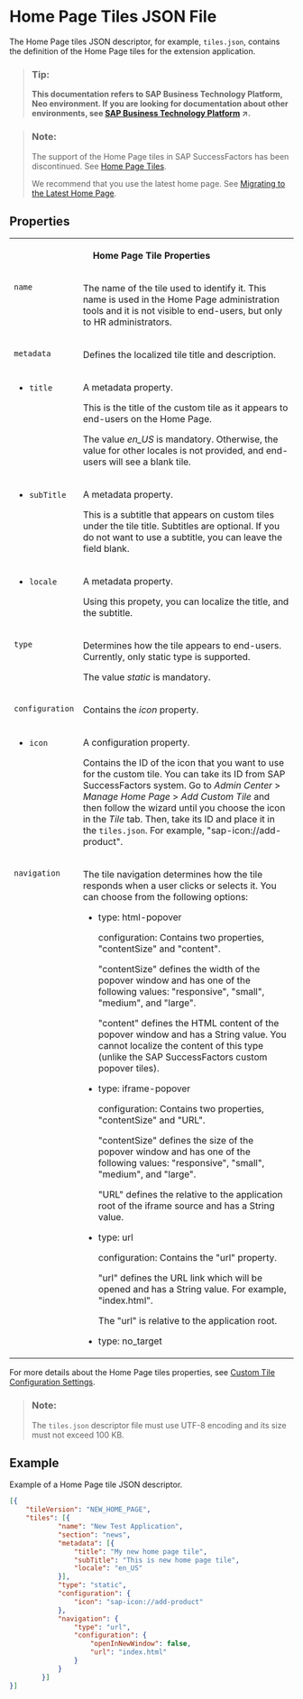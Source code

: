<!-- loio872d124e75094aa5a782fb5703d88eb3 -->

# Home Page Tiles JSON File

The Home Page tiles JSON descriptor, for example, `tiles.json`, contains the definition of the Home Page tiles for the extension application.



> ### Tip:  
> **This documentation refers to SAP Business Technology Platform, Neo environment. If you are looking for documentation about other environments, see [SAP Business Technology Platform](https://help.sap.com/viewer/65de2977205c403bbc107264b8eccf4b/Cloud/en-US/6a2c1ab5a31b4ed9a2ce17a5329e1dd8.html "SAP Business Technology Platform (SAP BTP) is an integrated offering comprised of four technology portfolios: database and data management, application development and integration, analytics, and intelligent technologies. The platform offers users the ability to turn data into business value, compose end-to-end business processes, and build and extend SAP applications quickly.") :arrow_upper_right:.**

> ### Note:  
> The support of the Home Page tiles in SAP SuccessFactors has been discontinued. See [Home Page Tiles](https://help.sap.com/docs/SAP_SUCCESSFACTORS_PLATFORM/59f821da545a4bdb94f1eb8fa22e4b36/00c8674252d1461691bec004be68f425.html).
> 
> We recommend that you use the latest home page. See [Migrating to the Latest Home Page](https://help.sap.com/docs/SAP_SUCCESSFACTORS_PLATFORM/59f821da545a4bdb94f1eb8fa22e4b36/8d2921382f9544dc8d14cb249ec6a289.html).



## Properties




<table>
<tr>
<th valign="top" colspan="2">

Home Page Tile Properties



</th>
</tr>
<tr>
<td valign="top">

 `name` 



</td>
<td valign="top">

The name of the tile used to identify it. This name is used in the Home Page administration tools and it is not visible to end-users, but only to HR administrators.



</td>
</tr>
<tr>
<td valign="top">

 `metadata` 



</td>
<td valign="top">

Defines the localized tile title and description.



</td>
</tr>
<tr>
<td valign="top">

-   `title`




</td>
<td valign="top">

A metadata property.

This is the title of the custom tile as it appears to end-users on the Home Page.

The value *en\_US* is mandatory. Otherwise, the value for other locales is not provided, and end-users will see a blank tile.



</td>
</tr>
<tr>
<td valign="top">

-   `subTitle`




</td>
<td valign="top">

A metadata property.

This is a subtitle that appears on custom tiles under the tile title. Subtitles are optional. If you do not want to use a subtitle, you can leave the field blank.



</td>
</tr>
<tr>
<td valign="top">

-   `locale`




</td>
<td valign="top">

A metadata property.

Using this propety, you can localize the title, and the subtitle.



</td>
</tr>
<tr>
<td valign="top">

 `type` 



</td>
<td valign="top">

Determines how the tile appears to end-users. Currently, only static type is supported.

The value *static* is mandatory.



</td>
</tr>
<tr>
<td valign="top">

 `configuration` 



</td>
<td valign="top">

Contains the *icon* property.



</td>
</tr>
<tr>
<td valign="top">

-   `icon`




</td>
<td valign="top">

A configuration property.

Contains the ID of the icon that you want to use for the custom tile. You can take its ID from SAP SuccessFactors system. Go to *Admin Center* \> *Manage Home Page* \> *Add Custom Tile* and then follow the wizard until you choose the icon in the *Tile* tab. Then, take its ID and place it in the `tiles.json`. For example, "sap-icon://add-product".



</td>
</tr>
<tr>
<td valign="top">

 `navigation` 



</td>
<td valign="top">

The tile navigation determines how the tile responds when a user clicks or selects it. You can choose from the following options:

-   type: html-popover

    configuration: Contains two properties, "contentSize" and "content".

    "contentSize" defines the width of the popover window and has one of the following values: "responsive", "small", "medium", and "large".

    "content" defines the HTML content of the popover window and has a String value. You cannot localize the content of this type \(unlike the SAP SuccessFactors custom popover tiles\).

-   type: iframe-popover

    configuration: Contains two properties, "contentSize" and "URL".

    "contentSize" defines the size of the popover window and has one of the following values: "responsive", "small", "medium", and "large".

    "URL" defines the relative to the application root of the iframe source and has a String value.

-   type: url

    configuration: Contains the "url" property.

    "url" defines the URL link which will be opened and has a String value. For example, "index.html".

    The "url" is relative to the application root.

-   type: no\_target




</td>
</tr>
</table>

For more details about the Home Page tiles properties, see [Custom Tile Configuration Settings](https://help.sap.com/viewer/59f821da545a4bdb94f1eb8fa22e4b36/LATEST/en-US/ba363fa85356409d9e90847857064e29.html).



> ### Note:  
> The `tiles.json` descriptor file must use UTF-8 encoding and its size must not exceed 100 KB.



## Example

Example of a Home Page tile JSON descriptor.

```json
[{
	"tileVersion": "NEW_HOME_PAGE",
	"tiles": [{
			"name": "New Test Application",
			"section": "news",
			"metadata": [{
				"title": "My new home page tile",
				"subTitle": "This is new home page tile",
				"locale": "en_US"
			}],
			"type": "static",
			"configuration": {
				"icon": "sap-icon://add-product"
			},
			"navigation": {
				"type": "url",
				"configuration": {
					"openInNewWindow": false,
					"url": "index.html"
				}
			}
		}]	
}]
```

